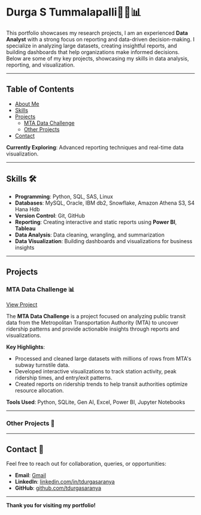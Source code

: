 # Durga S Tummalapalli👩‍💻📊

This portfolio showcases my research projects, I am an experienced **Data Analyst** with a strong focus on reporting and data-driven decision-making. I specialize in analyzing large datasets, creating insightful reports, and building dashboards that help organizations make informed decisions. Below are some of my key projects, showcasing my skills in data analysis, reporting, and visualization.

---

## Table of Contents
- [About Me](#about-me)
- [Skills](#skills)
- [Projects](#projects)
  - [MTA Data Challenge](#mta-data-challenge)
  - [Other Projects](#other-projects)
- [Contact](#contact)

**Currently Exploring**: Advanced reporting techniques and real-time data visualization.

---

## Skills 🛠️

- **Programming**: Python, SQL, SAS, Linux
- **Databases**: MySQL, Oracle, IBM db2, Snowflake, Amazon Athena S3, S4 Hana Hdb
- **Version Control**: Git, GitHub
- **Reporting**: Creating interactive and static reports using **Power BI**, **Tableau**
- **Data Analysis**: Data cleaning, wrangling, and summarization
- **Data Visualization**: Building dashboards and visualizations for business insights

---

## Projects

### MTA Data Challenge 📊
[View Project](https://github.com/tdurgasaranya/MTA-Data-Challenge)

The **MTA Data Challenge** is a project focused on analyzing public transit data from the Metropolitan Transportation Authority (MTA) to uncover ridership patterns and provide actionable insights through reports and visualizations.

**Key Highlights**:
- Processed and cleaned large datasets with millions of rows from MTA's subway turnstile data.
- Developed interactive visualizations to track station activity, peak ridership times, and entry/exit patterns.
- Created reports on ridership trends to help transit authorities optimize resource allocation.

**Tools Used**: Python, SQLite, Gen AI, Excel, Power BI, Jupyter Notebooks

---

### Other Projects 🌟


---

## Contact 📧

Feel free to reach out for collaboration, queries, or opportunities:

- **Email**: [Gmail](mailto:durgasaranya999@gmail.com)
- **LinkedIn**: [linkedin.com/in/tdurgasaranya](https://linkedin.com/in/durga-saranya/)
- **GitHub**: [github.com/tdurgasaranya](https://github.com/tdurgasaranya)

---

**Thank you for visiting my portfolio!** 
